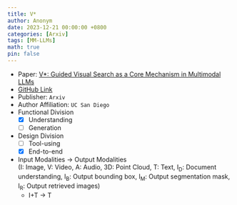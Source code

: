 ```yaml
---
title: V*
author: Anonym
date: 2023-12-21 00:00:00 +0800
categories: [Arxiv]
tags: [MM-LLMs]
math: true
pin: false
---
```


- Paper: [V*: Guided Visual Search as a Core Mechanism in Multimodal LLMs](https://arxiv.org/abs/2312.14135)
- [GitHub Link](https://github.com/penghao-wu/vstar)
- Publisher: `Arxiv`
- Author Affiliation: `UC San Diego`
- Functional Division
  + [x] Understanding
  + [ ] Generation
- Design Division
  + [ ] Tool-using
  + [x] End-to-end
- Input Modalities $\rightarrow$ Output Modalities <br />(I: Image, V: Video, A: Audio, 3D: Point Cloud, T: Text, I<sub>D</sub>: Document understanding, I<sub>B</sub>: Output bounding box, I<sub>M</sub>: Output segmentation mask, I<sub>R</sub>: Output retrieved images)
  + I+T $\rightarrow$ T
